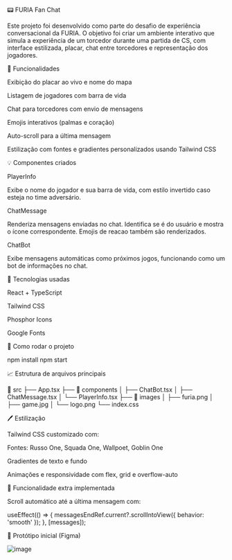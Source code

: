   📟 FURIA Fan Chat 

Este projeto foi desenvolvido como parte do desafio de experiência conversacional da FURIA. O objetivo foi criar um ambiente interativo que simula a experiência de um torcedor durante uma partida de CS, com interface estilizada, placar, chat entre torcedores e representação dos jogadores.

  🎯 Funcionalidades

Exibição do placar ao vivo e nome do mapa

Listagem de jogadores com barra de vida

Chat para torcedores com envio de mensagens

Emojis interativos (palmas e coração)

Auto-scroll para a última mensagem

Estilização com fontes e gradientes personalizados usando Tailwind CSS

 💡 Componentes criados

PlayerInfo

Exibe o nome do jogador e sua barra de vida, com estilo invertido caso esteja no time adversário.

ChatMessage

Renderiza mensagens enviadas no chat. Identifica se é do usuário e mostra o ícone correspondente. Emojis de reacao também são renderizados.

ChatBot

Exibe mensagens automáticas como próximos jogos, funcionando como um bot de informações no chat.

 🚀 Tecnologias usadas

React + TypeScript

Tailwind CSS

Phosphor Icons

Google Fonts

  📂 Como rodar o projeto

npm install
npm start

  📈 Estrutura de arquivos principais
  
📂 src
├── App.tsx
├── 📁 components
│   ├── ChatBot.tsx
│   ├── ChatMessage.tsx
│   └── PlayerInfo.tsx
├── 📁 images
│   ├── furia.png
│   ├── game.jpg
│   └── logo.png
└── index.css

  🖊️ Estilização

Tailwind CSS customizado com:

Fontes: Russo One, Squada One, Wallpoet, Goblin One

Gradientes de texto e fundo

Animações e responsividade com flex, grid e overflow-auto

  📅 Funcionalidade extra implementada

Scroll automático até a última mensagem com:

useEffect(() => {
  messagesEndRef.current?.scrollIntoView({ behavior: 'smooth' });
}, [messages]);

  📍 Protótipo inicial (Figma)

![image](https://github.com/user-attachments/assets/5ddca49e-69be-4f35-839d-44f43c5b507a)




